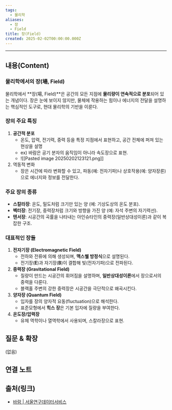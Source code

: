 ```yaml
---
tags:
  - 물리학
aliases:
  - 장
  - Field
title: 장(Field)
created: 2025-02-02T00:00:00.000Z
---
```


---

## 내용(Content)

### 물리학에서의 장(場, Field)

물리학에서 **장(場, Field)**은 공간의 모든 지점에 **물리량이 연속적으로 분포**되어 있는 개념이다. 장은 눈에 보이지 않지만, 물체에 작용하는 힘이나 에너지의 전달을 설명하는 핵심적인 도구로, 현대 물리학의 기반을 이룬다.

### 장의 주요 특징

1. **공간적 분포**
	- 온도, 압력, 전기력, 중력 등을 특정 지점에서 표현하고, 공간 전체에 퍼져 있는 현상을 설명
	- ex) 바람은 공기 분자의 움직임이 아니라 속도장으로 표현.
	- ![[Pasted image 20250202123121.png]]
2. 역동적 변화
	 - 장은 시간에 따라 변화할 수 있고, 파동(예: 전자기파)나 상호작용(예: 양자장론)으로 에너지와 정보를 전달한다.

### 주요 장의 종류

- **스칼라장**: 온도, 밀도처럼 크기만 있는 양 (예: 기상도상의 온도 분포).
- **벡터장**: 전기장, 중력장처럼 크기와 방향을 가진 양 (예: 자석 주변의 자기력선).
- **텐서장**: 시공간의 곡률을 나타내는 아인슈타인의 중력장(일반상대성이론)과 같이 복잡한 구조.

### 대표적인 장들

1. **전자기장 (Electromagnetic Field)**
    - 전하와 전류에 의해 생성되며, **맥스웰 방정식**으로 설명된다.
    - 전기장(**E**)과 자기장(**B**)이 결합해 빛(전자기파)으로 전파된다.
2. **중력장 (Gravitational Field)**
    - 질량이 만드는 시공간의 휘어짐을 설명하며, **일반상대성이론**에서 장으로서의 중력을 다룬다.
    - 블랙홀 주변의 강한 중력장은 시공간을 극단적으로 왜곡시킨다.
3. **양자장 (Quantum Field)**
    - 입자를 장의 양자적 요동(fluctuation)으로 해석한다.
    - 표준모형에서 **힉스 장**은 기본 입자에 질량을 부여한다.
4. **온도장/압력장**
    - 유체 역학이나 열역학에서 사용되며, 스칼라장으로 표현.


## 질문 & 확장

(없음)

## 연결 노트

## 출처(링크)

- [바람 \| 서울연구데이터서비스](https://data.si.re.kr/data/%EC%A7%80%EB%8F%84%EB%A1%9C-%EB%B3%B8-%EC%84%9C%EC%9A%B8-2000/208)



